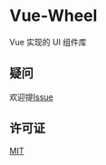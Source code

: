 # Vue-Wheel

Vue 实现的 UI 组件库

## 疑问

欢迎提[Issue](https://github.com/destinytaoer/vue-wheel/issues)

## 许可证

[MIT](http://opensource.org/licenses/MIT)